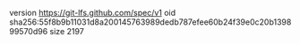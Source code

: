 version https://git-lfs.github.com/spec/v1
oid sha256:55f8b9b11031d8a200145763989dedb787efee60b24f39e0c20b139899570d96
size 2197
